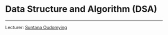 # Data Structure and Algorithm (DSA)

---

Lecturer: [Suntana Oudomying](https://ieeexplore.ieee.org/author/37085446217) 
